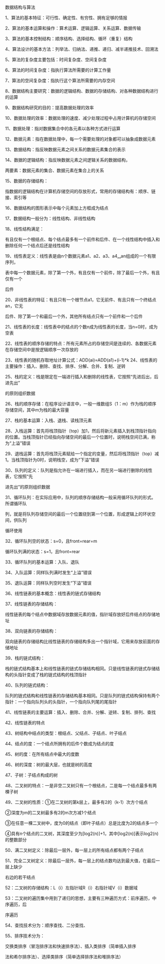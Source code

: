 数据结构与算法

 

 

 

1、算法的基本特征：可行性、确定性、有穷性、拥有足够的情报

 

2、算法的基本运算和操作：算术运算、逻辑运算、关系运算、数据传输

 

3、算法的基本控制结构：顺序结构、选择结构、循环（重复）结构

 

4、算法设计的基本方法：列举法、归纳法、递推、递归、减半递推技术、回溯法

 

5、算法的复杂度主要包括：时间复杂度、空间复杂度

 

6、算法的时间复杂度：指执行算法所需要的计算工作量

 

7、算法的空间复杂度：指执行这个算法所需要的内存空间

 

8、数据结构主要研究：数据的逻辑结构、数据的存储结构、对各种数据结构进行的运算

 

9、数据结构研究的目的：提高数据处理的效率

 

10、数据处理的效率：数据处理的速度、减少处理过程中占用计算机的存储空间

 

11、数据处理：指对数据集合中的各元素以各种方式进行运算

 

12、数据元素：指在数据处理中，每一个需要处理的对象都可以抽象成数据元素

 

13、数据结构：指反映数据元素之间关系的数据元素集合的表示

 

14、数据的逻辑结构：指反映数据元素之间逻辑关系的数据结构，

 

两要素：数据元素的集合、数据元素在集合上的关系

 

15、数据的存储结构：

 

指数据的逻辑结构在计算机存储空间的存放形式，常用的存储结构有：顺序、链接、索引等

 

16、数据结构的图形表示中每个元素加上方框成为结点

 

17、数据结构一般分为：线性结构、非线性结构

 

18、线性结构满足：

 

有且仅有一个根结点、每个结点最多有一个前件和后件、在一个线性结构中插入和删除任何一个结点后还是线性结构

 

 19、线性表定义：线性表是由n个数据元素a1、a2、a3、a4„„an组成的一个有限序列，

 

表中每一个数据元素，除了第一个外，有且仅有一个前件，除了最后一个外，有且仅有一个

 

后件

 

20、非线性表的特征：有且只有一个根节点a1，它无前件、有且只有一个终结点an，它无

 

后件、除了第一个和最后一个外，其他所有结点只有一个前件和一个后件

 

 21、线性表的长度：线性表中的结点的个数n成为线性表的长度，当n=0时，成为空表

 

22、线性表的顺序存储的特点：所有元素所占的存储空间是连续的、各数据元素在存储空间中是按逻辑顺序一次存放的

 

23、线性表的随机存取地址计算公式：ADD(ai)=ADD(a1)+(i-1)*k 24、线性表的主要操作：插入、删除、查找、排序、分解、合并、复制、逆转

 

25、栈的定义：栈是限定在一端进行插入和删除的线性表，它按照“先进后出，后进先出”

 

的原则组织数据

 

26、栈的顺序存储：在程序设计语言中，一般一维数组S（1：m）作为栈的顺序存储空间，其中m为栈的最大容量

 

27、栈的基本运算：入栈、退栈、读栈顶元素

 

28、入栈运算：首先将栈顶指针（top）加1，然后将新元素插入到栈顶指针指向的位置。当栈顶指针已经指向存储空间的最后一个位置时，说明栈空间已满，称为“上溢”错误

 

29、退栈运算：首先将栈顶元素赋给一个指定的变量，然后将栈顶指针（top）减1。当栈顶指针为0时，说明栈空，成为“下溢”错误

 

30、队列的定义：队列是指允许在一端进行插入，而在另一端进行删除的线性表，它按照“先

 

进先出”的原则组织数据

 

31、循环队列：在实际应用中，队列的顺序存储结构一般采用循环队列的形式。所谓循环队

 

列，就是将队列存储空间的最后一个位置绕到第一个位置，形成逻辑上的环状空间，供队列

 

循环使用

 

32、循环队列空的状态：s=0，且front=rear=m 

 

循环队列满的状态：s=1，且front=rear 

 

33、循环队列的基本运算：入队、退队

 

34、入队运算：同样队列满时发生“上溢”错误

 

35、退队运算：同样队列空时发生“下溢”错误

 

36、线性链表的基本概念：线性表的链式存储结构

 

37、线性链表的存储结构：

 

线性链表的每个结点中数据域存放数据元素的值，指针域存放好后件结点的存储地址

 

38、双向链表的存储结构：

 

双向链表的存储结构比线性链表的存储结构多出一个指针域，它用来存放前面的存储地址

 

39、栈的链式结构：

 

栈的链式结构基本上和线性链表的链式存储结构相同。只是线性链表的链式存储结构的头指针变成了栈的链式结构的栈顶指针

 

40、队列的链式结构：

 

队列的链式结构和线性链表的存储结构基本相同。只是队列的链式结构保持有两个指针：一个指向队列头的头指针，一个指向队列尾的尾指针

 

41、线性链表的主要运算：插入、删除、合并、分解、逆转、复制、排列、查找

 

42、线性链表的特点

 

43、树结构中结点的类型：根结点、父结点、子结点、叶子结点

 

44、结点的度：一个结点所拥有的后件个数成为结点的度

 

45、树的度：在所有结点中最大的度数

 

46、树的深度：树的最大层，也就是树的高度

 

47、子树：子结点构成的树

 

48、二叉树的特点：一是非空二叉树只有一个根结点，二是每一个结点最多有两棵子树

 

49、二叉树的性质：①在二叉树的第k层上，最多有2的（k-1）次方个结点

 

 ②深度为m的二叉树最多有2的m次方减1个结点 

 

③在任意一棵二叉树中，度为0的结点（即叶子结点）总是比度为2的结点多一个 

 

④具有n个结点的二叉树，其深度至少为[log2(n)]+1，其中[log2(n)]表示log2(n)的整数部分

 

50、满二叉树定义：除最后一层外，每一层上的所有结点都有两个子结点

 

51、完全二叉树定义：除最后一层外，每一层上的结点数均达到最大值，在最后一层上缺少

 

右边的若干结点

 

52：二叉树的存储结构：L（i）左指针域R（i）右指针域V（i）数据域

 

53：二叉树的遍历集中用到了递归的思想，主要有三种遍历方式：前序遍历，中序遍历，后

 

序遍历

 

54、查找技术分为：顺序查找、二分查找、

 

55、排序技术分为：

 

交换类排序（冒泡排序法和快速排序法）、插入类排序（简单插入排序

 

法和希尔排序法）、选择类排序（简单选择排序法和堆排序法）